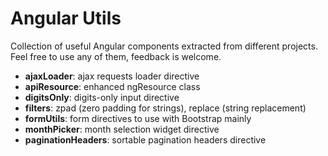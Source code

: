 # Angular Utils

Collection of useful Angular components extracted from different projects.
Feel free to use any of them, feedback is welcome.

- **ajaxLoader**: ajax requests loader directive
- **apiResource**: enhanced ngResource class
- **digitsOnly**: digits-only input directive
- **filters**: zpad (zero padding for strings), replace (string replacement)
- **formUtils**: form directives to use with Bootstrap mainly
- **monthPicker**: month selection widget directive
- **paginationHeaders**: sortable pagination headers directive

